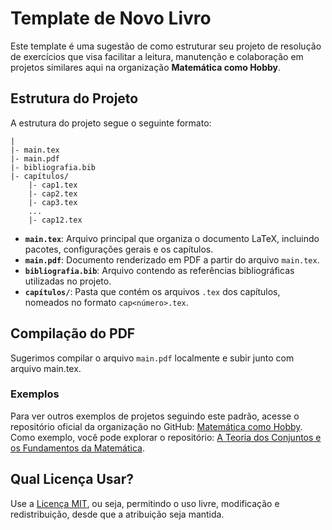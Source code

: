 # Template de Novo Livro

Este template é uma sugestão de como estruturar seu projeto de resolução de exercícios que visa facilitar a leitura, manutenção e colaboração em projetos similares aqui na organização **Matemática como Hobby**.

## Estrutura do Projeto

A estrutura do projeto segue o seguinte formato:

```
|
|- main.tex
|- main.pdf
|- bibliografia.bib
|- capítulos/
    |- cap1.tex
    |- cap2.tex
    |- cap3.tex
    ...
    |- cap12.tex
```

- **`main.tex`**: Arquivo principal que organiza o documento LaTeX, incluindo pacotes, configurações gerais e os capítulos.
- **`main.pdf`**: Documento renderizado em PDF a partir do arquivo `main.tex`.
- **`bibliografia.bib`**: Arquivo contendo as referências bibliográficas utilizadas no projeto.
- **`capítulos/`**: Pasta que contém os arquivos `.tex` dos capítulos, nomeados no formato `cap<número>.tex`.


## Compilação do PDF

Sugerimos compilar o arquivo `main.pdf`  localmente e subir junto com arquivo main.tex.


### Exemplos

Para ver outros exemplos de projetos seguindo este padrão, acesse o repositório oficial da organização no GitHub: [Matemática como Hobby](https://github.com/Matematica-como-Hobby). Como exemplo, você pode explorar o repositório: [A Teoria dos Conjuntos e os Fundamentos da Matemática](https://github.com/Matematica-como-Hobby/A-Teoria-dos-Conjuntos-e-os-Fundamentos-da-Matematica).

## Qual Licença Usar?

Use a [Licença MIT](LICENSE), ou seja, permitindo o uso livre, modificação e redistribuição, desde que a atribuição seja mantida.
